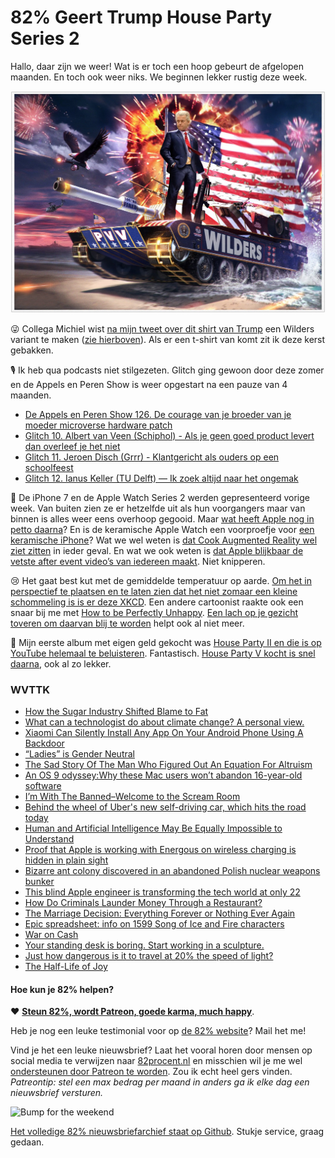 # 82% Geert Trump House Party Series 2

Hallo, daar zijn we weer! Wat is er toch een hoop gebeurt de afgelopen maanden. En toch ook weer niks. We beginnen lekker rustig deze week.

![Geert Trump](/2016/CsYCSabXYAAtWTX.jpg-large.jpg)

😜 Collega Michiel wist [na mijn tweet over dit shirt van Trump](https://twitter.com/Reinier/status/776295238965035008) een Wilders variant te maken ([zie hierboven](https://twitter.com/Reinier/status/776310528394354688)). Als er een t-shirt van komt zit ik deze kerst gebakken.

🎙 Ik heb qua podcasts niet stilgezeten. Glitch ging gewoon door deze zomer en de Appels en Peren Show is weer opgestart na een pauze van 4 maanden.

- [De Appels en Peren Show 126. De courage van je broeder van je moeder microverse hardware patch](http://appelsenperenshow.nl/aflevering/2016/9/13/126-de-courage-van-je-broeder-van-je-moeder-microverse-hardware-patch)
- [Glitch 10. Albert van Veen (Schiphol) - Als je geen goed product levert dan overleef je het niet](https://soundcloud.com/glitchcast/10-albert-van-veen-schiphol-als-je-geen-goed-product-levert-dan-overleef-je-het-niet)
- [Glitch 11. Jeroen Disch (Grrr) - Klantgericht als ouders op een schoolfeest](https://soundcloud.com/glitchcast/11-jeroen-disch-grrr-klantgericht-als-ouders-op-een-schoolfeest)
- [Glitch 12. Ianus Keller (TU Delft) — Ik zoek altijd naar het ongemak](https://soundcloud.com/glitchcast/12-ianus-keller-tu-delftik-zoek-altijd-naar-het-ongemak)

🍏 De iPhone 7 en de Apple Watch Series 2 werden gepresenteerd vorige week. Van buiten zien ze er hetzelfde uit als hun voorgangers maar van binnen is alles weer eens overhoop gegooid. Maar [wat heeft Apple nog in petto daarna](https://stratechery.com/2016/beyond-the-iphone/)? En is de keramische Apple Watch een voorproefje voor [een keramische iPhone](https://www.quora.com/What-will-the-iPhone-8-be-made-of/answer/Brian-Roemmele?srid=Pi3)? Wat we wel weten is [dat Cook Augmented Reality wel ziet zitten](http://www.theverge.com/2016/9/14/12913770/tim-cook-augmented-virtual-reality-apple-comments) in ieder geval. En wat we ook weten is [dat Apple blijkbaar de vetste after event video’s van iedereen maakt](https://www.youtube.com/watch?v=GeoUELDgyM4). Niet knipperen.

😢 Het gaat best kut met de gemiddelde temperatuur op aarde. [Om het in perspectief te plaatsen en te laten zien dat het niet zomaar een kleine schommeling is is er deze XKCD](http://xkcd.com/1732/). Een andere cartoonist raakte ook een snaar bij me met [How to be Perfectly Unhappy](http://theoatmeal.com/comics/unhappy). [Een lach op je gezicht toveren om daarvan blij te worden](http://www.slate.com/articles/health_and_science/cover_story/2016/08/can_smiling_make_you_happier_maybe_maybe_not_we_have_no_idea.html) helpt ook al niet meer.

💃 Mijn eerste album met eigen geld gekocht was [House Party II en die is op YouTube helemaal te beluisteren](https://www.youtube.com/watch?v=XMO6tRFIOac). Fantastisch. [House Party V kocht is snel daarna](https://www.youtube.com/watch?v=Yqe-VfF0ftQ), ook al zo lekker. 


### WVTTK

- [How the Sugar Industry Shifted Blame to Fat](http://www.nytimes.com/2016/09/13/well/eat/how-the-sugar-industry-shifted-blame-to-fat.html?_r=0)
- [What can a technologist do about climate change? A personal view.](http://worrydream.com/ClimateChange/)
- [Xiaomi Can Silently Install Any App On Your Android Phone Using A Backdoor](http://thehackernews.com/2016/09/xiaomi-android-backdoor.html?m=1)
- [“Ladies” is Gender Neutral](https://teespring.com/ladies-is-gender-neutral)
- [The Sad Story Of The Man Who Figured Out An Equation For Altruism](http://digg.com/2016/altruism-equation-george-price-mosaic)
- [An OS 9 odyssey:Why these Mac users won’t abandon 16-year-old software](http://arstechnica.com/apple/2016/09/an-os-9-odyssey-why-do-some-mac-users-still-rely-on-16-year-old-software/)
- [I’m With The Banned–Welcome to the Scream Room](https://medium.com/welcome-to-the-scream-room/im-with-the-banned-8d1b6e0b2932#.2lgd7v5im)
- [Behind the wheel of Uber&#39;s new self-driving car, which hits the road today](http://www.theverge.com/2016/9/14/12900982/uber-self-driving-car-pittsburgh-launch-hands-on)
- [Human and Artificial Intelligence May Be Equally Impossible to Understand](http://nautil.us/issue/40/learning/is-artificial-intelligence-permanently-inscrutable)
- [Proof that Apple is working with Energous on wireless charging is hidden in plain sight](http://venturebeat.com/2016/09/15/proof-that-apple-is-working-with-energous-on-wireless-charging-is-hidden-in-plain-sight/)
- [Bizarre ant colony discovered in an abandoned Polish nuclear weapons bunker](http://arstechnica.com/science/2016/09/bizarre-ant-colony-discovered-in-an-abandoned-polish-nuclear-weapons-bunker/)
- [This blind Apple engineer is transforming the tech world at only 22](http://mashable.com/2016/07/10/apple-innovation-blind-engineer/#qTUxn9gJkOqu)
- [How Do Criminals Launder Money Through a Restaurant?](http://www.eater.com/2016/9/1/12533030/money-laundering-restaurant)
- [The Marriage Decision: Everything Forever or Nothing Ever Again](http://waitbutwhy.com/2016/09/marriage-decision.html)
- [Epic spreadsheet: info on 1599 Song of Ice and Fire characters](http://winteriscoming.net/2016/08/25/reddit-user-compiles-all-1599-characters-in-a-song-of-ice-fire/)
- [War on Cash](http://thelongandshort.org/society/war-on-cash)
- [Your standing desk is boring. Start working in a sculpture.](https://tedxinnovations.ted.com/2016/08/24/your-standing-desk-is-boring-start-working-in-a-sculptue/)
- [Just how dangerous is it to travel at 20% the speed of light?](http://arstechnica.com/science/2016/08/could-breakthrough-starshots-ships-survive-the-trip/)
- [The Half-Life of Joy](http://randsinrepose.com/archives/the-half-life-of-joy/)

#### Hoe kun je 82% helpen?
❤️ [**Steun 82%, wordt Patreon, goede karma, much happy**](https://www.patreon.com/reinier).

Heb je nog een leuke testimonial voor op [de 82% website](http://82procent.nl)? Mail het me!

Vind je het een leuke nieuwsbrief? Laat het vooral horen door mensen op social media te verwijzen naar [82procent.nl](http://82procent.nl) en misschien wil je me wel [ondersteunen door Patreon te worden](https://www.patreon.com/reinier). Zou ik echt heel gers vinden. _Patreontip: stel een max bedrag per maand in anders ga ik elke dag een nieuwsbrief versturen._

![Bump for the weekend](https://media.giphy.com/media/qImljuQPKmqAg/giphy.gif)

[Het volledige 82% nieuwsbriefarchief staat op Github](http://github.com/reinier/82procent-nieuwsbrieven). Stukje service, graag gedaan.
